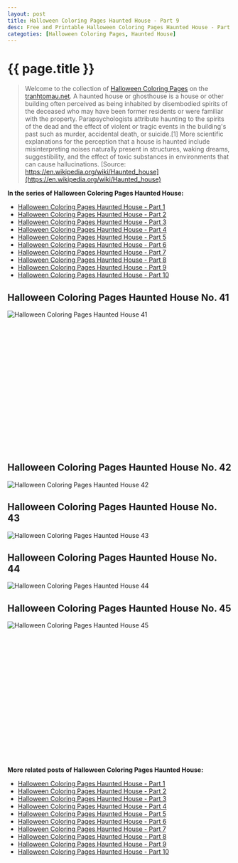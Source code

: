 ```yaml
---
layout: post
title: Halloween Coloring Pages Haunted House - Part 9
desc: Free and Printable Halloween Coloring Pages Haunted House - Part 9
categoties: [Halloween Coloring Pages, Haunted House]
---
```

{{ page.title }}
================
> Welcome to the collection of [Halloween Coloring Pages](http://tranhtomau.net/) on the [tranhtomau.net](http://tranhtomau.net/). A haunted house or ghosthouse is a house or other building often perceived as being inhabited by disembodied spirits of the deceased who may have been former residents or were familiar with the property. Parapsychologists attribute haunting to the spirits of the dead and the effect of violent or tragic events in the building's past such as murder, accidental death, or suicide.[1] More scientific explanations for the perception that a house is haunted include misinterpreting noises naturally present in structures, waking dreams, suggestibility, and the effect of toxic substances in environments that can cause hallucinations. [Source: https://en.wikipedia.org/wiki/Haunted_house](https://en.wikipedia.org/wiki/Haunted_house)

**In the series of Halloween Coloring Pages Haunted House:**

* [Halloween Coloring Pages Haunted House - Part 1](http://tranhtomau.net/2018/08/17/Halloween-Coloring-Pages-Haunted-House-part-1.html)
* [Halloween Coloring Pages Haunted House - Part 2](http://tranhtomau.net/2018/08/17/Halloween-Coloring-Pages-Haunted-House-part-2.html)
* [Halloween Coloring Pages Haunted House - Part 3](http://tranhtomau.net/2018/08/17/Halloween-Coloring-Pages-Haunted-House-part-3.html)
* [Halloween Coloring Pages Haunted House - Part 4](http://tranhtomau.net/2018/08/17/Halloween-Coloring-Pages-Haunted-House-part-4.html)
* [Halloween Coloring Pages Haunted House - Part 5](http://tranhtomau.net/2018/08/17/Halloween-Coloring-Pages-Haunted-House-part-5.html)
* [Halloween Coloring Pages Haunted House - Part 6](http://tranhtomau.net/2018/08/17/Halloween-Coloring-Pages-Haunted-House-part-6.html)
* [Halloween Coloring Pages Haunted House - Part 7](http://tranhtomau.net/2018/08/17/Halloween-Coloring-Pages-Haunted-House-part-7.html)
* [Halloween Coloring Pages Haunted House - Part 8](http://tranhtomau.net/2018/08/17/Halloween-Coloring-Pages-Haunted-House-part-8.html)
* [Halloween Coloring Pages Haunted House - Part 9](http://tranhtomau.net/2018/08/17/Halloween-Coloring-Pages-Haunted-House-part-9.html)
* [Halloween Coloring Pages Haunted House - Part 10](http://tranhtomau.net/2018/08/17/Halloween-Coloring-Pages-Haunted-House-part-10.html)

## Halloween Coloring Pages Haunted House No. 41
![Halloween Coloring Pages Haunted House 41](http://tranhtomau.net/img2/Halloween-Coloring-Pages-Haunted-House%20(41).jpg "Halloween Coloring Pages Haunted House 41")

<script async src="//pagead2.googlesyndication.com/pagead/js/adsbygoogle.js"></script><!-- Texxtonly --><ins class="adsbygoogle" style="display:inline-block;width:336px;height:280px" data-ad-client="ca-pub-6753140515841889" data-ad-slot="3207852233"></ins><script>(adsbygoogle = window.adsbygoogle || []).push({}); </script>

## Halloween Coloring Pages Haunted House No. 42
![Halloween Coloring Pages Haunted House 42](http://tranhtomau.net/img2/Halloween-Coloring-Pages-Haunted-House%20(42).jpg "Halloween Coloring Pages Haunted House 42")

## Halloween Coloring Pages Haunted House No. 43
![Halloween Coloring Pages Haunted House 43](http://tranhtomau.net/img2/Halloween-Coloring-Pages-Haunted-House%20(43).jpg "Halloween Coloring Pages Haunted House 43")

## Halloween Coloring Pages Haunted House No. 44
![Halloween Coloring Pages Haunted House 44](http://tranhtomau.net/img2/Halloween-Coloring-Pages-Haunted-House%20(44).jpg "Halloween Coloring Pages Haunted House 44")

## Halloween Coloring Pages Haunted House No. 45
![Halloween Coloring Pages Haunted House 45](http://tranhtomau.net/img2/Halloween-Coloring-Pages-Haunted-House%20(45).jpg "Halloween Coloring Pages Haunted House 45")

<script async src="//pagead2.googlesyndication.com/pagead/js/adsbygoogle.js"></script><!-- Texxtonly --><ins class="adsbygoogle" style="display:inline-block;width:336px;height:280px" data-ad-client="ca-pub-6753140515841889" data-ad-slot="3207852233"></ins><script>(adsbygoogle = window.adsbygoogle || []).push({}); </script>

**More related posts of Halloween Coloring Pages Haunted House:**

* [Halloween Coloring Pages Haunted House - Part 1](http://tranhtomau.net/2018/08/17/Halloween-Coloring-Pages-Haunted-House-part-1.html)
* [Halloween Coloring Pages Haunted House - Part 2](http://tranhtomau.net/2018/08/17/Halloween-Coloring-Pages-Haunted-House-part-2.html)
* [Halloween Coloring Pages Haunted House - Part 3](http://tranhtomau.net/2018/08/17/Halloween-Coloring-Pages-Haunted-House-part-3.html)
* [Halloween Coloring Pages Haunted House - Part 4](http://tranhtomau.net/2018/08/17/Halloween-Coloring-Pages-Haunted-House-part-4.html)
* [Halloween Coloring Pages Haunted House - Part 5](http://tranhtomau.net/2018/08/17/Halloween-Coloring-Pages-Haunted-House-part-5.html)
* [Halloween Coloring Pages Haunted House - Part 6](http://tranhtomau.net/2018/08/17/Halloween-Coloring-Pages-Haunted-House-part-6.html)
* [Halloween Coloring Pages Haunted House - Part 7](http://tranhtomau.net/2018/08/17/Halloween-Coloring-Pages-Haunted-House-part-7.html)
* [Halloween Coloring Pages Haunted House - Part 8](http://tranhtomau.net/2018/08/17/Halloween-Coloring-Pages-Haunted-House-part-8.html)
* [Halloween Coloring Pages Haunted House - Part 9](http://tranhtomau.net/2018/08/17/Halloween-Coloring-Pages-Haunted-House-part-9.html)
* [Halloween Coloring Pages Haunted House - Part 10](http://tranhtomau.net/2018/08/17/Halloween-Coloring-Pages-Haunted-House-part-10.html)

